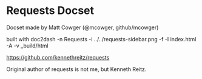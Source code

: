 Requests Docset
=======================

Docset made by Matt Cowger (@mcowger, github/mcowger)

built with doc2dash -n Requests -i ../../requests-sidebar.png -f -I index.html -A -v _build/html
 
https://github.com/kennethreitz/requests

Original author of requests is not me, but Kenneth Reitz.
